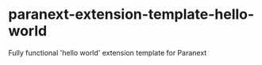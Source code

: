 # paranext-extension-template-hello-world
Fully functional 'hello world' extension template for Paranext
